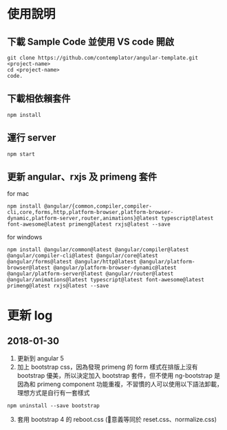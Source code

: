 # 使用說明

## 下載 Sample Code 並使用 VS code 開啟

```
git clone https://github.com/contemplator/angular-template.git <project-name>
cd <project-name>
code. 
```

## 下載相依賴套件

```
npm install
```

## 運行 server

```
npm start
```

## 更新 angular、rxjs 及 primeng 套件

for mac

```
npm install @angular/{common,compiler,compiler-cli,core,forms,http,platform-browser,platform-browser-dynamic,platform-server,router,animations}@latest typescript@latest font-awesome@latest primeng@latest rxjs@latest --save
```

for windows 
```
npm install @angular/common@latest @angular/compiler@latest @angular/compiler-cli@latest @angular/core@latest @angular/forms@latest @angular/http@latest @angular/platform-browser@latest @angular/platform-browser-dynamic@latest @angular/platform-server@latest @angular/router@latest @angular/animations@latest typescript@latest font-awesome@latest primeng@latest rxjs@latest --save
```


# 更新 log

## 2018-01-30 
1. 更新到 angular 5
2. 加上 bootstrap css，因為發現 primeng 的 form 樣式在排版上沒有 bootstrap 優美，所以決定加入 bootstrap 套件，但不使用 ng-bootstrap 是因為和 primeng component 功能重複，不習慣的人可以使用以下語法卸載，理想方式是自行有一套樣式

```
npm uninstall --save bootstrap
```
3. 套用 bootstrap 4 的 reboot.css (意義等同於 reset.css、normalize.css)

